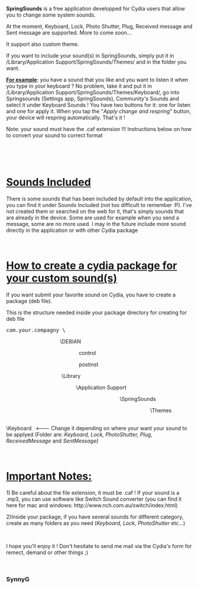 <p><strong>SpringSounds</strong> is a free application developped for Cydia users that allow you to change some system sounds.</p>

<p>At the moment, Keyboard, Lock, Photo Shutter, Plug, Received message and Sent message are supported. More to come soon...</p>

<p>It support also custom theme.</p>

<p>If you want to include your sound(s) in SpringSounds, simply put it in /Library/Application Support/SpringSounds/Themes/ and in the folder you want.</p>

<p><ins><strong>For example</strong></ins>: you have a sound that you like and you want to listen it when you type in your keyboard ? No problem, take it and put it in /Library/Application Support/SpringSounds/Themes/Keyboard/, go into Springsounds (Settings app, SpringSounds), Community&#39;s Sounds and select it under Keyboard Sounds ! You have two buttons for it: one for listen and one for apply it. When you tap the &quot;<em>Apply change and respring</em>&quot; button, your device will respring automatically. That&#39;s it !</p>

<p>Note: your sound must have the .caf extension !!! Instructions below on how to convert your sound to correct format</p>

<p>&nbsp;</p>

<p>&nbsp;</p>

<h1><ins>Sounds Included</ins></h1>

<p>There is some sounds that has been included by default into the application, you can find it under Sounds Included (not too difficult to remember :P). I&#39;ve not created them or searched on the web for it, that&#39;s simply sounds that are already in the device. Some are used for example when you send a message, some are no more used. I may in the future include more sound directly in the application or with other Cydia package</p>

<p>&nbsp;</p>

<h1><ins>How to create a cydia package for your custom sound(s)</ins></h1>

<p>If you want submit your favorite sound on Cydia, you have to create a package (deb file).</p>

<p>This is the structure needed inside your package directory for creating for deb file</p>

<pre>
com.your.compagny \
</pre>

<p>&nbsp;&nbsp;&nbsp;&nbsp;&nbsp;&nbsp;&nbsp;&nbsp;&nbsp;&nbsp;&nbsp;&nbsp;&nbsp;&nbsp;&nbsp;&nbsp;&nbsp;&nbsp;&nbsp;&nbsp;&nbsp;&nbsp;&nbsp;&nbsp;&nbsp;&nbsp;&nbsp;&nbsp;&nbsp;&nbsp;&nbsp;&nbsp;&nbsp;&nbsp;&nbsp;&nbsp; \DEBIAN</p>

<p>&nbsp;&nbsp;&nbsp;&nbsp;&nbsp;&nbsp;&nbsp;&nbsp;&nbsp;&nbsp;&nbsp;&nbsp;&nbsp;&nbsp;&nbsp;&nbsp;&nbsp;&nbsp;&nbsp;&nbsp;&nbsp;&nbsp;&nbsp;&nbsp;&nbsp;&nbsp;&nbsp;&nbsp;&nbsp;&nbsp;&nbsp;&nbsp;&nbsp;&nbsp;&nbsp;&nbsp;&nbsp;&nbsp;&nbsp;&nbsp;&nbsp;&nbsp;&nbsp;&nbsp;&nbsp;&nbsp;&nbsp;&nbsp;&nbsp; control</p>

<p>&nbsp;&nbsp;&nbsp;&nbsp;&nbsp;&nbsp;&nbsp;&nbsp;&nbsp;&nbsp;&nbsp;&nbsp;&nbsp;&nbsp;&nbsp;&nbsp;&nbsp;&nbsp;&nbsp;&nbsp;&nbsp;&nbsp;&nbsp;&nbsp;&nbsp;&nbsp;&nbsp;&nbsp;&nbsp;&nbsp;&nbsp;&nbsp;&nbsp;&nbsp;&nbsp;&nbsp;&nbsp;&nbsp;&nbsp;&nbsp;&nbsp;&nbsp;&nbsp;&nbsp;&nbsp;&nbsp;&nbsp;&nbsp;&nbsp; postinst</p>

<p>&nbsp;&nbsp;&nbsp;&nbsp;&nbsp;&nbsp;&nbsp;&nbsp;&nbsp;&nbsp;&nbsp;&nbsp;&nbsp;&nbsp;&nbsp;&nbsp;&nbsp;&nbsp;&nbsp;&nbsp;&nbsp;&nbsp;&nbsp;&nbsp;&nbsp;&nbsp;&nbsp;&nbsp;&nbsp;&nbsp;&nbsp;&nbsp;&nbsp;&nbsp;&nbsp;&nbsp;&nbsp; \Library</p>

<p>&nbsp;&nbsp;&nbsp;&nbsp;&nbsp;&nbsp;&nbsp;&nbsp;&nbsp;&nbsp;&nbsp;&nbsp;&nbsp;&nbsp;&nbsp;&nbsp;&nbsp;&nbsp;&nbsp;&nbsp;&nbsp;&nbsp;&nbsp;&nbsp;&nbsp;&nbsp;&nbsp;&nbsp;&nbsp;&nbsp;&nbsp;&nbsp;&nbsp;&nbsp;&nbsp;&nbsp;&nbsp;&nbsp;&nbsp;&nbsp;&nbsp;&nbsp;&nbsp;&nbsp;&nbsp;&nbsp;&nbsp; \Application Support</p>

<p>&nbsp;&nbsp;&nbsp;&nbsp;&nbsp;&nbsp;&nbsp;&nbsp;&nbsp;&nbsp;&nbsp;&nbsp;&nbsp;&nbsp;&nbsp;&nbsp;&nbsp;&nbsp;&nbsp;&nbsp;&nbsp;&nbsp;&nbsp;&nbsp;&nbsp;&nbsp;&nbsp;&nbsp;&nbsp;&nbsp;&nbsp;&nbsp;&nbsp;&nbsp;&nbsp;&nbsp;&nbsp;&nbsp;&nbsp;&nbsp;&nbsp;&nbsp;&nbsp;&nbsp;&nbsp;&nbsp;&nbsp;&nbsp;&nbsp;&nbsp;&nbsp;&nbsp;&nbsp;&nbsp;&nbsp;&nbsp;&nbsp;&nbsp;&nbsp;&nbsp;&nbsp;&nbsp;&nbsp;&nbsp;&nbsp;&nbsp;&nbsp;&nbsp;&nbsp;&nbsp;&nbsp;&nbsp;&nbsp;&nbsp;&nbsp;&nbsp;&nbsp; \SpringSounds</p>

<p>&nbsp;&nbsp;&nbsp;&nbsp;&nbsp;&nbsp;&nbsp;&nbsp;&nbsp;&nbsp;&nbsp;&nbsp;&nbsp;&nbsp;&nbsp;&nbsp;&nbsp;&nbsp;&nbsp;&nbsp;&nbsp;&nbsp;&nbsp;&nbsp;&nbsp;&nbsp;&nbsp;&nbsp;&nbsp;&nbsp;&nbsp;&nbsp;&nbsp;&nbsp;&nbsp;&nbsp;&nbsp;&nbsp;&nbsp;&nbsp;&nbsp;&nbsp;&nbsp;&nbsp;&nbsp;&nbsp;&nbsp;&nbsp;&nbsp;&nbsp;&nbsp;&nbsp;&nbsp;&nbsp;&nbsp;&nbsp;&nbsp;&nbsp;&nbsp;&nbsp;&nbsp;&nbsp;&nbsp;&nbsp;&nbsp;&nbsp;&nbsp;&nbsp;&nbsp;&nbsp;&nbsp;&nbsp;&nbsp;&nbsp;&nbsp;&nbsp;&nbsp;&nbsp;&nbsp;&nbsp;&nbsp;&nbsp;&nbsp;&nbsp;&nbsp;&nbsp;&nbsp;&nbsp;&nbsp;&nbsp;&nbsp;&nbsp;&nbsp;&nbsp;&nbsp;&nbsp;&nbsp;&nbsp; \Themes</p>

<p>&nbsp;&nbsp;&nbsp;&nbsp;&nbsp;&nbsp;&nbsp;&nbsp;&nbsp;&nbsp;&nbsp;&nbsp;&nbsp;&nbsp;&nbsp;&nbsp;&nbsp;&nbsp;&nbsp;&nbsp;&nbsp;&nbsp;&nbsp;&nbsp;&nbsp;&nbsp;&nbsp;&nbsp;&nbsp;&nbsp;&nbsp;&nbsp;&nbsp;&nbsp;&nbsp;&nbsp;&nbsp;&nbsp;&nbsp;&nbsp;&nbsp;&nbsp;&nbsp;&nbsp;&nbsp;&nbsp;&nbsp;&nbsp;&nbsp;&nbsp;&nbsp;&nbsp;&nbsp;&nbsp;&nbsp;&nbsp;&nbsp;&nbsp;&nbsp;&nbsp;&nbsp;&nbsp;&nbsp;&nbsp;&nbsp;&nbsp;&nbsp;&nbsp;&nbsp;&nbsp;&nbsp;&nbsp;&nbsp;&nbsp;&nbsp;&nbsp;&nbsp;&nbsp;&nbsp;&nbsp;&nbsp;&nbsp;&nbsp;&nbsp;&nbsp;&nbsp;&nbsp;&nbsp;&nbsp;&nbsp;&nbsp;&nbsp;&nbsp;&nbsp;&nbsp;&nbsp;&nbsp;&nbsp;&nbsp;&nbsp;&nbsp;&nbsp;&nbsp;&nbsp;&nbsp;&nbsp;&nbsp;&nbsp;&nbsp;&nbsp;&nbsp; \Keyboard&nbsp;&nbsp; &lt;--- Change it depending on where your want your sound to be applyed (Folder are: <em>Keyboard, Lock, PhotoShutter, Plug, ReceivedMessage </em>and <em>SentMessage)</em></p>

<p>&nbsp;</p>

<h1><ins><strong>Important Notes:</strong></ins></h1>

<p>1) Be careful about the file extension, it must be .caf ! If your sound is a .mp3, you can use software like Switch Sound converter (you can find it here for mac and windows: http://www.nch.com.au/switch/index.html)</p>

<p>2)Inside your package, if you have several sounds for different category, create as many folders as you need (<em>Keyboard, Lock, PhotoShutter </em>etc...)</p>

<p>&nbsp;</p>

<p>I hope you&#39;ll enjoy it ! Don&#39;t hesitate to send me mail via the Cydia&#39;s form for remect, demand or other things ;)</p>

<p>&nbsp;</p>

<h3>SynnyG</h3>
